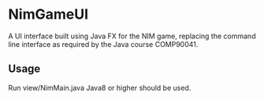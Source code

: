 # NimGameUI
A UI interface built using Java FX for the NIM game, replacing the command line interface as required by the Java course COMP90041.

## Usage
Run view/NimMain.java
Java8 or higher should be used.
